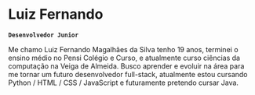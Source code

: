 #  Luiz Fernando

**`Desenvolvedor Junior`**

Me chamo Luiz Fernando Magalhães da Silva tenho 19 anos, terminei o ensino médio no Pensi Colégio e Curso, e atualmente curso ciências da computação na Veiga de Almeida. Busco aprender e evoluir na área para me tornar um futuro desenvolvedor full-stack, atualmente estou cursando Python / HTML / CSS / JavaScript e futuramente pretendo cursar Java.

